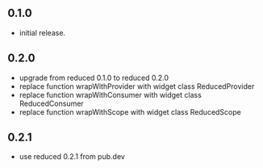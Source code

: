 ## 0.1.0

* initial release.

## 0.2.0

* upgrade from reduced 0.1.0 to reduced 0.2.0
* replace function wrapWithProvider with widget class ReducedProvider
* replace function wrapWithConsumer with widget class ReducedConsumer
* replace function wrapWithScope with widget class ReducedScope

## 0.2.1

* use reduced 0.2.1 from pub.dev